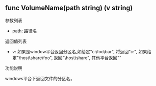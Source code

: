 ## func VolumeName(path string) (v string)

参数列表

- path: 路径名

返回值列表

- v: 如果是window平台返回分区名,如给定"c:\foo\bar", 将返回"c:", 如果给定"\\host\share\foo", 返回"\\host\share", 其他平台返回""

功能说明

windows平台下返回文件的分区名。
